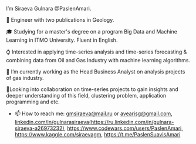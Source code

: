 I’m Siraeva Gulnara @PaslenAmari. 



:rocket: Engineer with two publications in Geology. 



:mortar_board: Studying for a master's degree on a program Big Data and Machine Learning in ITMO University. Fluent in English.



:watch: Interested in applying time-series analysis and time-series forecasting & combining data from Oil and Gas Industry with machine learning algorithms.



:construction_worker: I’m currently working as the Head Business Analyst on analysis projects of gas industry.




:open_hands:Looking into collaboration on time-series projects to gain insights and deeper understanding of this field, clustering problem, application programming and etc.




- 📫 How to reach me: gmsiraeva@mail.ru or avearisg@gmail.com,  [linkedin.com/in/gulnarasiraeva(https://ru.linkedin.com/in/gulnara-siraeva-a26973232)](https://ru.linkedin.com/in/gulnara-siraeva-a26973232), https://www.codewars.com/users/PaslenAmari, https://www.kaggle.com/siraevagm, https://t.me/PaslenSuavisAmari
